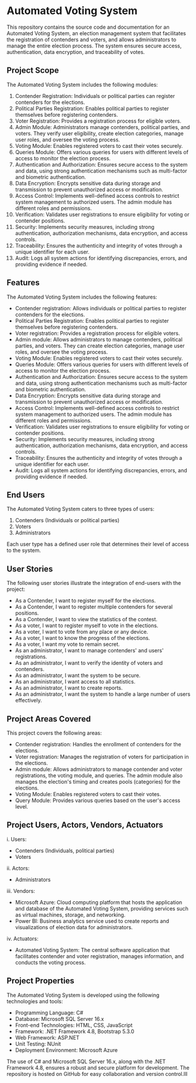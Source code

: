 # Automated Voting System

This repository contains the source code and documentation for an Automated Voting System, an election management system that facilitates the registration of contenders and voters, and allows administrators to manage the entire election process. The system ensures secure access, authentication, data encryption, and traceability of votes.

## Project Scope

The Automated Voting System includes the following modules:

1. Contender Registration: Individuals or political parties can register contenders for the elections.
2. Political Parties Registration: Enables political parties to register themselves before registering contenders.
3. Voter Registration: Provides a registration process for eligible voters.
4. Admin Module: Administrators manage contenders, political parties, and voters. They verify user eligibility, create election categories, manage user roles, and oversee the voting process.
5. Voting Module: Enables registered voters to cast their votes securely.
6. Queries Module: Offers various queries for users with different levels of access to monitor the election process.
7. Authentication and Authorization: Ensures secure access to the system and data, using strong authentication mechanisms such as multi-factor and biometric authentication.
8. Data Encryption: Encrypts sensitive data during storage and transmission to prevent unauthorized access or modification.
9. Access Control: Implements well-defined access controls to restrict system management to authorized users. The admin module has different roles and permissions.
10. Verification: Validates user registrations to ensure eligibility for voting or contender positions.
11. Security: Implements security measures, including strong authentication, authorization mechanisms, data encryption, and access controls.
12. Traceability: Ensures the authenticity and integrity of votes through a unique identifier for each user.
13. Audit: Logs all system actions for identifying discrepancies, errors, and providing evidence if needed.

## Features

The Automated Voting System includes the following features:

- Contender registration: Allows individuals or political parties to register contenders for the elections.
- Political Parties Registration: Enables political parties to register themselves before registering contenders.
- Voter registration: Provides a registration process for eligible voters.
- Admin module: Allows administrators to manage contenders, political parties, and voters. They can create election categories, manage user roles, and oversee the voting process.
- Voting Module: Enables registered voters to cast their votes securely.
- Queries Module: Offers various queries for users with different levels of access to monitor the election process.
- Authentication and Authorization: Ensures secure access to the system and data, using strong authentication mechanisms such as multi-factor and biometric authentication.
- Data Encryption: Encrypts sensitive data during storage and transmission to prevent unauthorized access or modification.
- Access Control: Implements well-defined access controls to restrict system management to authorized users. The admin module has different roles and permissions.
- Verification: Validates user registrations to ensure eligibility for voting or contender positions.
- Security: Implements security measures, including strong authentication, authorization mechanisms, data encryption, and access controls.
- Traceability: Ensures the authenticity and integrity of votes through a unique identifier for each user.
- Audit: Logs all system actions for identifying discrepancies, errors, and providing evidence if needed.

## End Users

The Automated Voting System caters to three types of users:

1. Contenders (Individuals or political parties)
2. Voters
3. Administrators

Each user type has a defined user role that determines their level of access to the system.

## User Stories

The following user stories illustrate the integration of end-users with the project:

- As a Contender, I want to register myself for the elections.
- As a Contender, I want to register multiple contenders for several positions.
- As a Contender, I want to view the statistics of the contest.
- As a voter, I want to register myself to vote in the elections.
- As a voter, I want to vote from any place or any device.
- As a voter, I want to know the progress of the elections.
- As a voter, I want my vote to remain secret.
- As an administrator, I want to manage contenders' and users' registrations.
- As an administrator, I want to verify the identity of voters and contenders.
- As an administrator, I want the system to be secure.
- As an administrator, I want access to all statistics.
- As an administrator, I want to create reports.
- As an administrator, I want the system to handle a large number of users effectively.

## Project Areas Covered

This project covers the following areas:

- Contender registration: Handles the enrollment of contenders for the elections.
- Voter registration: Manages the registration of voters for participation in the elections.
- Admin module: Allows administrators to manage contender and voter registrations, the voting module, and queries. The admin module also manages the election's timing and creates pools (categories) for the elections.
- Voting Module: Enables registered voters to cast their votes.
- Query Module: Provides various queries based on the user's access level.

## Project Users, Actors, Vendors, Actuators

i. Users:
- Contenders (Individuals, political parties)
- Voters

ii. Actors:
- Administrators

iii. Vendors:
- Microsoft Azure: Cloud computing platform that hosts the application and database of the Automated Voting System, providing services such as virtual machines, storage, and networking.
- Power BI: Business analytics service used to create reports and visualizations of election data for administrators.

iv. Actuators:
- Automated Voting System: The central software application that facilitates contender and voter registration, manages information, and conducts the voting process.

## Project Properties

The Automated Voting System is developed using the following technologies and tools:

- Programming Language: C#
- Database: Microsoft SQL Server 16.x
- Front-end Technologies: HTML, CSS, JavaScript
- Framework: .NET Framework 4.8, Bootstrap 5.3.0
- Web Framework: ASP.NET
- Unit Testing: NUnit
- Deployment Environment: Microsoft Azure

The use of C# and Microsoft SQL Server 16.x, along with the .NET Framework 4.8, ensures a robust and secure platform for development. The repository is hosted on GitHub for easy collaboration and version control.lll

